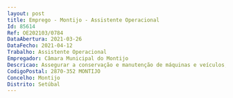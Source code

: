 ```yaml
--- 
layout: post
title: Emprego - Montijo - Assistente Operacional
Id: 85614
Ref: OE202103/0784
DataAbertura: 2021-03-26
DataFecho: 2021-04-12
Trabalho: Assistente Operacional
Empregador: Câmara Municipal do Montijo
Descricao: Assegurar a conservação e manutenção de máquinas e veículos, nomeadamente desmontando, reparando, substituindo, ajustando e lubrificando o motor e peças anexas  cuidando da manutenção de órgãos de transmissão, freios, direção, suspensão e equipamento auxiliar, para assegurar lhes condições de funcionamento regular, estudar o trabalho de reparação a ser realizado, fazer o desmonte e limpeza do motor, órgãos de transmissão, diferencial e outras partes que requeiram exame, seguindo técnicas apropriadas, utilizando chaves comuns e especiais, jatos de água e ar e substâncias detergentes, para eliminar impurezas e preparar as peças para inspeção e reparação  Proceder à substituição, ajuste ou retificação de peças do motor, como anéis de êmbolo, bomba de óleo, válvula, cabeçote, mancais, árvores de transmissão, utilizando ferramentas manuais, instrumentos de medição e controle e outros equipamentos, para assegurar as características funcionais, executar a substituição, reparação ou regulagem total ou parcial do sistema de freio (cilindros, tubulação, sapatas e outras peças), sistema de ignição (distribuidor e componentes, fiação e velas), sistema de alimentação de combustível (bomba, tubulações, carburador), sistemas de lubrificação e de arrefecimento, sistema de transmissão, sistema de direção e sistema de suspensão, utilizando ferramentas e instrumentos apropriados, para recondicionar o veículo e assegurar seu funcionamento regular.
CodigoPostal: 2870-352 MONTIJO
Concelho: Montijo
Distrito: Setúbal
--- 
```

